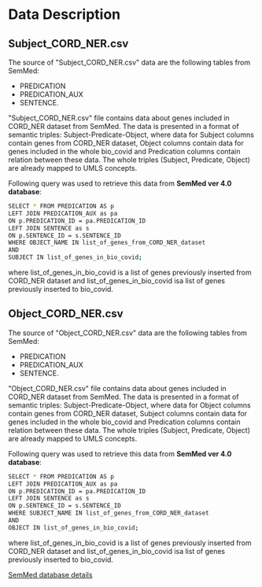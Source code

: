 # Data Description

## Subject_CORD_NER.csv

The source of "Subject_CORD_NER.csv" data are the following tables from SemMed:
- PREDICATION
- PREDICATION_AUX
- SENTENCE.

"Subject_CORD_NER.csv" file contains data about genes included in CORD_NER dataset from SemMed. The data is presented in a format of semantic triples: Subject-Predicate-Object, where data for Subject columns contain genes from CORD_NER dataset, Object columns contain data for genes included in the whole bio_covid and Predication columns contain relation between these data. The whole triples (Subject, Predicate, Object) are already mapped to UMLS concepts.

Following query was used to retrieve this data from **SemMed ver 4.0 database**:

```bash
SELECT * FROM PREDICATION AS p
LEFT JOIN PREDICATION_AUX as pa
ON p.PREDICATION_ID = pa.PREDICATION_ID
LEFT JOIN SENTENCE as s
ON p.SENTENCE_ID = s.SENTENCE_ID
WHERE OBJECT_NAME IN list_of_genes_from_CORD_NER_dataset
AND
SUBJECT IN list_of_genes_in_bio_covid;
```
where list_of_genes_in_bio_covid is a list of genes previously inserted from CORD_NER dataset and list_of_genes_in_bio_covid isa list of genes previously inserted to bio_covid.



## Object_CORD_NER.csv

The source of "Object_CORD_NER.csv" data are the following tables from SemMed:
- PREDICATION
- PREDICATION_AUX
- SENTENCE.

"Object_CORD_NER.csv" file contains data about genes included in CORD_NER dataset from SemMed. The data is presented in a format of semantic triples: Subject-Predicate-Object, where data for Object columns contain genes from CORD_NER dataset, Subject columns contain data for genes included in the whole bio_covid and Predication columns contain relation between these data. The whole triples (Subject, Predicate, Object) are already mapped to UMLS concepts.

Following query was used to retrieve this data from **SemMed ver 4.0 database**:

```bash
SELECT * FROM PREDICATION AS p
LEFT JOIN PREDICATION_AUX as pa
ON p.PREDICATION_ID = pa.PREDICATION_ID
LEFT JOIN SENTENCE as s
ON p.SENTENCE_ID = s.SENTENCE_ID
WHERE SUBJECT_NAME IN list_of_genes_from_CORD_NER_dataset
AND
OBJECT IN list_of_genes_in_bio_covid;
```

where list_of_genes_in_bio_covid is a list of genes previously inserted from CORD_NER dataset and list_of_genes_in_bio_covid isa list of genes previously inserted to bio_covid.

[SemMed database details](https://skr3.nlm.nih.gov/SemMedDB/dbinfo.html)
